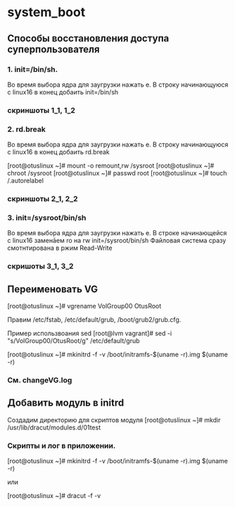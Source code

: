 # system_boot

## Способы восстановления доступа суперпользователя

### 1. init=/bin/sh.
Во время выбора ядра для заугрузки нажать e.
В строку начинающуюся с linux16 в конец добаить init=/bin/sh

### скриншоты 1_1, 1_2

### 2. rd.break
Во время выбора ядра для заугрузки нажать e.
В строку начинающуюся с linux16 в конец добаить rd.break

[root@otuslinux ~]# mount -o remount,rw /sysroot
[root@otuslinux ~]# chroot /sysroot
[root@otuslinux ~]# passwd root
[root@otuslinux ~]# touch /.autorelabel

### скриншоты 2_1, 2_2

### 3. init=/sysroot/bin/sh

Во время выбора ядра для заугрузки нажать e.
В строке начинающейся с linux16 заменāем ro на rw init=/sysroot/bin/sh
Файловая система сразу смотнтирована в ржим Read-Write

### скришоты 3_1, 3_2

## Переименовать VG

[root@otuslinux ~]# vgrename VolGroup00 OtusRoot

Правим /etc/fstab, /etc/default/grub, /boot/grub2/grub.cfg.

Пример использвоания sed
[root@lvm vagrant]# sed -i "s/VolGroup00/OtusRoot/g" /etc/default/grub 

[root@otuslinux ~]# mkinitrd -f -v /boot/initramfs-$(uname -r).img $(uname -r)

### См. changeVG.log

## Добавить модуль в initrd

Создадим директорию для скриптов модуля 
[root@otuslinux ~]# mkdir /usr/lib/dracut/modules.d/01test

### Скрипты и лог в приложении.

[root@otuslinux ~]# mkinitrd -f -v /boot/initramfs-$(uname -r).img $(uname -r)

или

[root@otuslinux ~]# dracut -f -v


